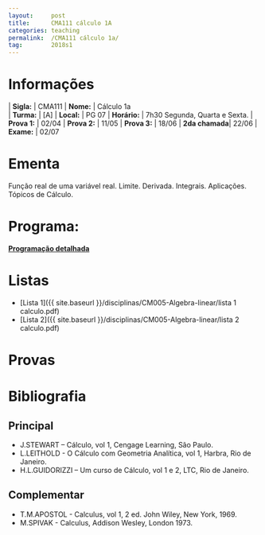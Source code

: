 ```yaml
---
layout:     post
title:      CMA111 cálculo 1A
categories: teaching
permalink:  /CMA111 cálculo 1a/
tag:        2018s1
---
```


# Informações

  | **Sigla:**   | CMA111
  | **Nome:**    | Cálculo 1a  
  | **Turma:**   | [A]
  | **Local:**   | PG 07
  | **Horário:** | 7h30 Segunda, Quarta e Sexta. 
  | **Prova 1:** | 02/04
  | **Prova 2:** | 11/05
  | **Prova 3:** | 18/06
  | **2da chamada**| 22/06
  | **Exame:**   | 02/07

# Ementa

  Função real de uma variável real. Limite. Derivada. Integrais. Aplicações. Tópicos de Cálculo.

# Programa:
  
  **[Programação detalhada](http://www.mat.ufpr.br/documentos/programas/CMA111.pdf)**

# Listas

- [Lista 1]({{ site.baseurl }}/disciplinas/CM005-Algebra-linear/lista 1 calculo.pdf)
- [Lista 2]({{ site.baseurl }}/disciplinas/CM005-Algebra-linear/lista 2 calculo.pdf)

# Provas

# Bibliografia

## Principal

- J.STEWART – Cálculo, vol 1, Cengage Learning, São Paulo. 
- L.LEITHOLD - O Cálculo com Geometria Analítica, vol 1, Harbra, Rio de Janeiro.
- H.L.GUIDORIZZI – Um curso de Cálculo, vol 1 e 2, LTC, Rio de Janeiro.

## Complementar

- T.M.APOSTOL - Calculus, vol 1, 2 ed. John Wiley, New York, 1969.
- M.SPIVAK - Calculus, Addison Wesley, London 1973.
